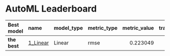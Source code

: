 # AutoML Leaderboard

| Best model   | name                           | model_type   | metric_type   |   metric_value |   train_time |   single_prediction_time |
|:-------------|:-------------------------------|:-------------|:--------------|---------------:|-------------:|-------------------------:|
| **the best** | [1_Linear](1_Linear/README.md) | Linear       | rmse          |       0.223049 |        36.81 |                   0.0515 |
